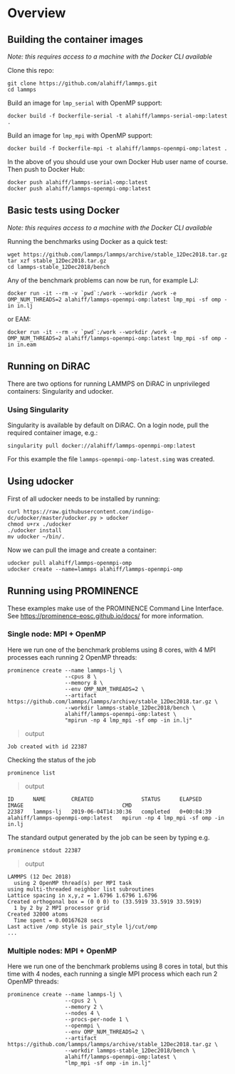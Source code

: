# Overview

## Building the container images
_Note: this requires access to a machine with the Docker CLI available_

Clone this repo:
```
git clone https://github.com/alahiff/lammps.git
cd lammps
```
Build an image for `lmp_serial` with OpenMP support:
```
docker build -f Dockerfile-serial -t alahiff/lammps-serial-omp:latest .
```
Build an image for `lmp_mpi` with OpenMP support:
```
docker build -f Dockerfile-mpi -t alahiff/lammps-openmpi-omp:latest .
```
In the above of you should use your own Docker Hub user name of course. Then push to Docker Hub:
```
docker push alahiff/lammps-serial-omp:latest
docker push alahiff/lammps-openmpi-omp:latest
```

## Basic tests using Docker
_Note: this requires access to a machine with the Docker CLI available_

Running the benchmarks using Docker as a quick test:
```
wget https://github.com/lammps/lammps/archive/stable_12Dec2018.tar.gz
tar xzf stable_12Dec2018.tar.gz
cd lammps-stable_12Dec2018/bench
```
Any of the benchmark problems can now be run, for example LJ:
```
docker run -it --rm -v `pwd`:/work --workdir /work -e OMP_NUM_THREADS=2 alahiff/lammps-openmpi-omp:latest lmp_mpi -sf omp -in in.lj
```
or EAM:
```
docker run -it --rm -v `pwd`:/work --workdir /work -e OMP_NUM_THREADS=2 alahiff/lammps-openmpi-omp:latest lmp_mpi -sf omp -in in.eam
```

## Running on DiRAC
There are two options for running LAMMPS on DiRAC in unprivileged containers: Singularity and udocker.

### Using Singularity
Singularity is available by default on DiRAC. On a login node, pull the required container image, e.g.:
```
singularity pull docker://alahiff/lammps-openmpi-omp:latest
```
For this example the file `lammps-openmpi-omp-latest.simg` was created.

## Using udocker
First of all udocker needs to be installed by running:
```
curl https://raw.githubusercontent.com/indigo-dc/udocker/master/udocker.py > udocker
chmod u+rx ./udocker
./udocker install
mv udocker ~/bin/.
```
Now we can pull the image and create a container:
```
udocker pull alahiff/lammps-openmpi-omp 
udocker create --name=lammps alahiff/lammps-openmpi-omp
```

## Running using PROMINENCE
These examples make use of the PROMINENCE Command Line Interface. See https://prominence-eosc.github.io/docs/ for more information.

### Single node: MPI + OpenMP
Here we run one of the benchmark problems using 8 cores, with 4 MPI processes each running 2 OpenMP threads:
```
prominence create --name lammps-lj \
                  --cpus 8 \
                  --memory 8 \
                  --env OMP_NUM_THREADS=2 \
                  --artifact https://github.com/lammps/lammps/archive/stable_12Dec2018.tar.gz \
                  --workdir lammps-stable_12Dec2018/bench \
                  alahiff/lammps-openmpi-omp:latest \
                  "mpirun -np 4 lmp_mpi -sf omp -in in.lj"
```
> output
```
Job created with id 22387
```
Checking the status of the job
```
prominence list
```
> output
```
ID      NAME        CREATED               STATUS      ELAPSED      IMAGE                               CMD                                   
22387   lammps-lj   2019-06-04T14:30:36   completed   0+00:04:39   alahiff/lammps-openmpi-omp:latest   mpirun -np 4 lmp_mpi -sf omp -in in.lj
```
The standard output generated by the job can be seen by typing e.g.
```
prominence stdout 22387
```
> output
```
LAMMPS (12 Dec 2018)
  using 2 OpenMP thread(s) per MPI task
using multi-threaded neighbor list subroutines
Lattice spacing in x,y,z = 1.6796 1.6796 1.6796
Created orthogonal box = (0 0 0) to (33.5919 33.5919 33.5919)
  1 by 2 by 2 MPI processor grid
Created 32000 atoms
  Time spent = 0.00167628 secs
Last active /omp style is pair_style lj/cut/omp
...
```


### Multiple nodes: MPI + OpenMP
Here we run one of the benchmark problems using 8 cores in total, but this time with 4 nodes, each running a single MPI process which each run 2 OpenMP threads:
```
prominence create --name lammps-lj \
                  --cpus 2 \
                  --memory 2 \
                  --nodes 4 \
                  --procs-per-node 1 \
                  --openmpi \   
                  --env OMP_NUM_THREADS=2 \
                  --artifact https://github.com/lammps/lammps/archive/stable_12Dec2018.tar.gz \
                  --workdir lammps-stable_12Dec2018/bench \
                  alahiff/lammps-openmpi-omp:latest \
                  "lmp_mpi -sf omp -in in.lj"
```
